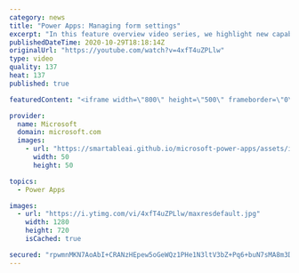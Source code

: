 ```yaml
---
category: news
title: "Power Apps: Managing form settings"
excerpt: "In this feature overview video series, we highlight new capabilities included in the latest update to Microsoft Power Apps.  Improvements to Microsoft Power Apps for managing form settings and events allow users to set various features on a form in the new modern designer.   Get the most out of Power"
publishedDateTime: 2020-10-29T18:18:14Z
originalUrl: "https://youtube.com/watch?v=4xfT4uZPLlw"
type: video
quality: 137
heat: 137
published: true

featuredContent: "<iframe width=\"800\" height=\"500\" frameborder=\"0\" src=\"https://www.youtube.com/embed/4xfT4uZPLlw\" allow=\"accelerometer; autoplay; encrypted-media; gyroscope; picture-in-picture\" allowfullscreen></iframe>"

provider:
  name: Microsoft
  domain: microsoft.com
  images:
    - url: "https://smartableai.github.io/microsoft-power-apps/assets/images/organizations/microsoft.com-50x50.jpg"
      width: 50
      height: 50

topics:
  - Power Apps

images:
  - url: "https://i.ytimg.com/vi/4xfT4uZPLlw/maxresdefault.jpg"
    width: 1280
    height: 720
    isCached: true

secured: "rpwmnMKN7AoAbI+CRANzHEpew5oGeWQz1PHe1N3ltV3bZ+Pq6+buN7sMA8m3De+0/3meGjJ7yFQXChOl3Uk2KpaAuwXzOBZShz3oFw6yqa8xI1NIqtsCFjJQOALFrCMETYtTGAXySbdzDE2rgmuYk3MNykriqg4P9oy94Rfgymn7njTM/mIuUzFiHaydzsgUDKCWmGqwkyMaqTnIiHKDvyoQO2dBpjUBvdlbOf/pK86YGv0ZQAyB/YFa7/FJeWPFAXrn0o5AHLvOOdP6Wy6OSVU94A8nuaoGafm9fguDOBQASlGr3V9Dcnq+EUwoJfcf46ztK1Qb4xyOYLJIC19K8eyJ6o2DdxCLOJvtEwDeTCiiXvlmNcRMKVAgJgZngWRHBr+7Kte5VPiBk8oc8DKsTHUqOdyzbGEHrKMueFtQbCYr2lFsXae/NwtWaAEWmioX;Xl8LF3EjFIborFR1k2rQBg=="
---
```


